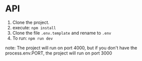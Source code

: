 # API

1. Clone the project.
2. execute: `npm install`
3. Clone the file `.env.template` and rename to `.env`
4. To run: `npm run dev`

note: The project will run on port 4000, but if you don't have the process.env.PORT, the project will run on port 3000
